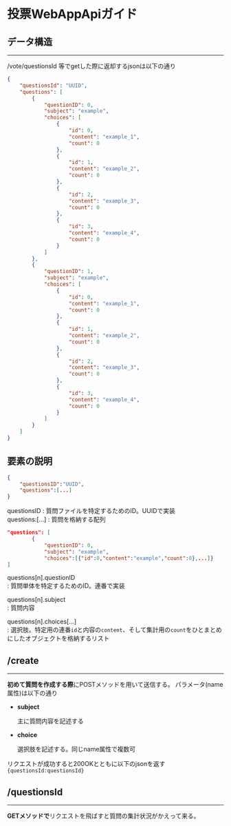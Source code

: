 # 投票WebAppApiガイド

## データ構造　　

___

 /vote/questionsId 等でgetした際に返却するjsonは以下の通り  

```json
{
    "questionsId": "UUID",
    "questions": [
        {
            "questionID": 0,
            "subject": "example",
            "choices": [
                {
                    "id": 0,
                    "content": "example_1",
                    "count": 0
                },
                {
                    "id": 1,
                    "content": "example_2",
                    "count": 0
                },
                {
                    "id": 2,
                    "content": "example_3",
                    "count": 0
                },
                {
                    "id": 3,
                    "content": "example_4",
                    "count": 0
                }
            ]
        },
        {
            "questionID": 1,
            "subject": "example",
            "choices": [
                {
                    "id": 0,
                    "content": "example_1",
                    "count": 0
                },
                {
                    "id": 1,
                    "content": "example_2",
                    "count": 0
                },
                {
                    "id": 2,
                    "content": "example_3",
                    "count": 0
                },
                {
                    "id": 3,
                    "content": "example_4",
                    "count": 0
                }
            ]
        }
    ]
}
```

## 要素の説明

```json
{
    "questionsID":"UUID",
    "questions":[...]
}
```

questionsID
:   質問ファイルを特定するためのID。UUIDで実装  
questions:[...]
:   質問を格納する配列  

```json
"questions": [
        {
            "questionID": 0,
            "subject": "example",
            "choices":[{"id":0,"content":"example","count":0},...]}
]
```

questions[n].questionID  
:   質問単体を特定するためのID。連番で実装  

questions[n].subject  
:   質問内容  

questions[n].choices[...]  
:   選択肢。特定用の連番`id`と内容の`content`、そして集計用の`count`をひとまとめにしたオブジェクトを格納するリスト

## /create

___

**初めて質問を作成する際**にPOSTメソッドを用いて送信する。
パラメータ(name属性)は以下の通り  

* **subject**  

    主に質問内容を記述する

* **choice**
  
    選択肢を記述する。同じname属性で複数可  

リクエストが成功すると200OKとともに以下のjsonを返す  
`{questionsId:questionsId}`

## /questionsId

___
**GETメソッドで**リクエストを飛ばすと質問の集計状況がかえって来る。  
